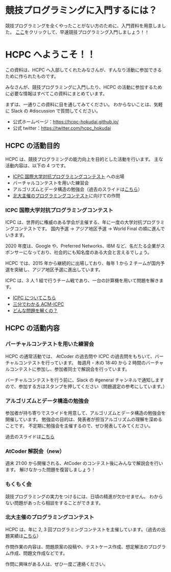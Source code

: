 # 競技プログラミングに入門するには？
競技プログラミングを全くやったことがない方のために、入門資料を用意しました。
[ここ](https://github.com/hcpc-hokudai/welcome-to-hcpc/tree/master/introduction-to-atcoder)をクリックして、早速競技プログラミング入門しましょう！！

# HCPC へようこそ！！
この資料は、HCPC へ入部してくれたみなさんが、すんなり活動に参加できるために作られたものです。

みなさんが、競技プログラミングに入門したり、HCPC の活動に参加するために必要な情報はすべてこの資料にまとめています。

まずは、一通りこの資料に目を通してみてください。
わからないことは、気軽に Slack の #discussion で質問してください。

- 公式ホームページ：https://hcpc-hokudai.github.io/
- 公式 twitter：https://twitter.com/hcpc_hokudai

## HCPC の活動目的
HCPC は、競技プログラミングの能力向上を目的とした活動を行います。
主な活動内容は、以下の 4 つです。
- [ICPC 国際大学対抗プログラミングコンテスト](https://icpc.iisf.or.jp/) への出場
- バーチャルコンテストを用いた練習会
- アルゴリズムとデータ構造の勉強会（過去のスライドは[こちら](https://hcpc-hokudai.github.io/activities.html)）
- [北大主催のプログラミングコンテスト](https://connpass.com/event/179414/)に向けての作問

### ICPC 国際大学対抗プログラミングコンテスト

ICPC は、世界的に権威のある学会が主催する、年に一度の大学対抗プログラミングコンテストです。
国内予選 -> アジア地区予選 -> World Final 
の順に進んでいきます。

2020 年度は、Google や、Preferred Networks、IBM など、名だたる企業がスポンサーになっており、社会的にも知名度のある大会と言えるでしょう。


HCPC では、2015 年から継続的に出場しており、毎年 1 から 2 チームが国内予選を突破し、アジア地区予選に進出しています。

ICPC は、3 人 1 組で行うチーム戦であり、一台の計算機を用いて問題を解きます。


- [ICPC についてこちら](https://icpc.iisf.or.jp/acm-icpc/)
- [三分でわかる ACM-ICPC](https://icpc.iisf.or.jp/acm-icpc/3min/)
- [どんな問題を解くの？](https://icpc.iisf.or.jp/acm-icpc/problems/)

## HCPC の活動内容
### バーチャルコンテストを用いた練習会
HCPC の通常活動では、
AtCoder の過去問や ICPC の過去問をもちいて、バーチャルコンテストを行っています。
毎週月・木の 18:40 から 2 時間のバーチャルコンテストに参加し、参加者同士で解説会を行っています。

バーチャルコンテストを行う前に、Slack の #general チャンネルで通知しますので、参加する方はスタンプを押してください（問題選定の参考にしています。）

### アルゴリズムとデータ構造の勉強会
参加者が持ち寄りでスライドを用意して、アルゴリズムとデータ構造の勉強会を開催しています。
勉強会の目的は、発表者が担当アルゴリズムの理解を深めることです。
不定期に勉強会を主催するので、ぜひ発表してみてください。

過去のスライドは[こちら](https://hcpc-hokudai.github.io/activities.html)

### AtCoder 解説会（new）
週末 21:00 から開催される、AtCoder のコンテスト後にみんなで解説会を行います。
解けなかった問題を復習しましょう！

### もくもく会
競技プログラミングの実力をつけるには、日頃の精進が欠かせません。
わからない問題があったら相談をすることができます。


### 北大主催のプログラミングコンテスト
HCPC は、年に 2, 3 回プログラミングコンテストを主催しています。（過去の出題実績は[こちら](https://hcpc-hokudai.github.io/activities.html)）

作問作業の内容は、問題原案の投稿や、テストケース作成、想定解法のプログラム作成、問題文作成などです。

作問に興味がある人は、ぜひ一度ご連絡ください。
